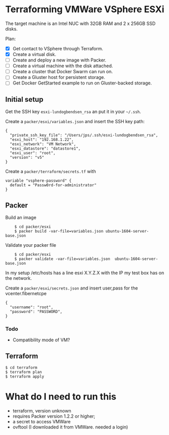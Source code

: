 # Terraforming VMWare VSphere ESXi

The target machine is an Intel NUC with 32GB RAM and 2 x 256GB SSD disks.

Plan:

* [x] Get contact to VSphere through Terraform.
* [x] Create a virtual disk.
* [ ] Create and deploy a new image with Packer.
* [ ] Create a virtual machine with the disk attached.
* [ ] Create a cluster that Docker Swarm can run on.
* [ ] Create a Gluster host for persistent storage.
* [ ] Get Docker GetStarted example to run on Gluster-backed storage.

## Initial setup

Get the SSH key `esxi-lundogbendsen_rsa` an put it in your `~/.ssh`.

Create a `packer/esxi/variables.json` and insert the SSH key path:

    {
      "private_ssh_key_file": "/Users/jps/.ssh/esxi-lundogbendsen_rsa",
      "esxi_host": "192.168.1.22",
      "esxi_network": "VM Network",
      "esxi_datastore": "datastore1",
      "esxi_user": "root",
      "version": "v5"
    }

Create a `packer/terraform/secrets.tf` with

    variable "vsphere-password" {
      default = "Passw0rd-for-administrator"
    }

## Packer

Build an image

```
    $ cd packer/esxi
    $ packer build -var-file=variables.json ubuntu-1604-server-base.json
```

Validate your packer file

```
    $ cd packer/esxi
    $ packer validate -var-file=variables.json  ubuntu-1604-server-base.json
```

In my setup /etc/hosts has a line esxi X.Y.Z.X with the IP my test box has on the network.

Create a `packer/esxi/secrets.json` and insert user,pass for the vcenter.fibernetcpe

```
{
  "username": "root",
  "password": "PASSWORD",
}
```

### Todo

* Compatibility mode of VM?

## Terraform

    $ cd terraform
    $ terraform plan
    $ terraform apply

# What do I need to run this

* terraform, version unknown
* requires Packer version 1.2.2 or higher;
* a secret to access VMWare
* ovftool (I downloaded it from VMWare. needed a login)
